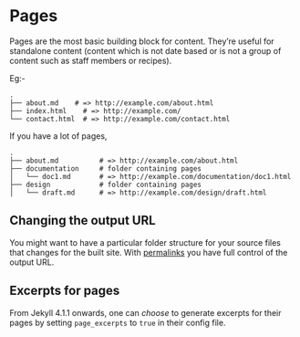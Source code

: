 
# Pages

Pages are the most basic building block for content. They’re useful for standalone content (content which is not date based or is not a group of content such as staff members or recipes).

Eg:-
```
.
├── about.md    # => http://example.com/about.html
├── index.html    # => http://example.com/
└── contact.html  # => http://example.com/contact.html
```

If you have a lot of pages,
```
.
├── about.md          # => http://example.com/about.html
├── documentation     # folder containing pages
│   └── doc1.md       # => http://example.com/documentation/doc1.html
├── design            # folder containing pages
│   └── draft.md      # => http://example.com/design/draft.html

```

## Changing the output URL

You might want to have a particular folder structure for your source files that changes for the built site. With  [permalinks](http://jekyllrb.com/docs/permalinks/)  you have full control of the output URL.

## Excerpts for pages

From Jekyll 4.1.1 onwards, one can  _choose_  to generate excerpts for their pages by setting  `page_excerpts`  to  `true`  in their config file.
